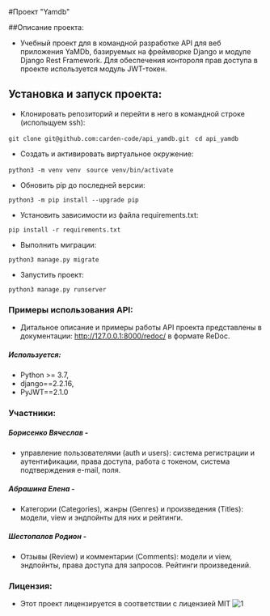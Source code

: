 #Проект "Yamdb"

##Описание проекта:

- Учебный проект для в командной разработке API для веб приложения YaMDb, базируемых на фреймворке Django и модуле Django Rest Framework. Для обеспечения контороля прав доступа в проекте используется модуль JWT-токен.

## Установка и запуск проекта:

- Клонировать репозиторий и перейти в него в командной строке (испольщуем ssh):

`git clone git@github.com:carden-code/api_yamdb.git
`
`cd api_yamdb
`
- Cоздать и активировать виртуальное окружение:

`python3 -m venv venv
`
`source venv/bin/activate
`
- Обновить pip до последней версии:

`python3 -m pip install --upgrade pip
`
- Установить зависимости из файла requirements.txt:

`pip install -r requirements.txt
`
- Выполнить миграции:

`python3 manage.py migrate
`
- Запустить проект:

`python3 manage.py runserver
`
### Примеры использования API:

- Дитальное описание и примеры работы API проекта представлены в документации: http://127.0.0.1:8000/redoc/ в формате ReDoc. 

##### Используется:
- Python >= 3.7,
- django==2.2.16,
- PyJWT==2.1.0

### Участники:

##### Борисенко Вячеслав -
- управление пользователями (auth и users): система регистрации и аутентификации, права доступа, работа с токеном, система подтверждения e-mail, поля.

##### Абрашина Елена -
- Категории (Categories), жанры (Genres) и произведения (Titles): модели, view и эндпойнты для них и рейтинги.

##### Шестопалов Родион -
- Отзывы (Review) и комментарии (Comments): модели и view, эндпойнты, права доступа для запросов. Рейтинги произведений.

### Лицензия:
- Этот проект лицензируется в соответствии с лицензией MIT ![](https://miro.medium.com/max/156/1*A0rVKDO9tEFamc-Gqt7oEA.png "1")
